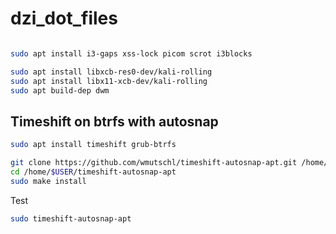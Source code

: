 # dzi_dot_files

```bash

sudo apt install i3-gaps xss-lock picom scrot i3blocks
```

```bash
sudo apt install libxcb-res0-dev/kali-rolling
sudo apt install libx11-xcb-dev/kali-rolling
sudo apt build-dep dwm
```

## Timeshift on btrfs with autosnap

```bash
sudo apt install timeshift grub-btrfs

git clone https://github.com/wmutschl/timeshift-autosnap-apt.git /home/$USER/timeshift-autosnap-apt
cd /home/$USER/timeshift-autosnap-apt
sudo make install
```
Test
```bash
sudo timeshift-autosnap-apt
```
